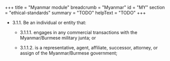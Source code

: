 +++
title = "Myanmar module"
breadcrumb = "Myanmar"
id = "MY"
section = "ethical-standards"
summary = "TODO"
helpText = "TODO"
+++

- 3.1.1. Be an individual or entity that:

  - 3.1.1.1.  engages in any commercial transactions with the Myanmar/Burmese military junta; or

  - 3.1.1.2.  is a representative, agent, affiliate, successor, attorney, or assign of the Myanmar/Burmese government;
